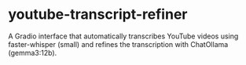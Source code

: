 # youtube-transcript-refiner
A Gradio interface that automatically transcribes YouTube videos using faster-whisper (small) and refines the transcription with ChatOllama (gemma3:12b).
